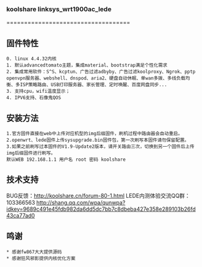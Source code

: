 ### koolshare linksys_wrt1900ac_lede
===================================

## 固件特性
    0. linux 4.4.32内核
    1. 默认advancedtomato主题，集成material、bootstrap满足个性化需求
    2. 集成常用软件：S^S、kcptun、广告过滤adbyby、广告过滤koolproxy、Ngrok、pptp openvpn服务器、webshell、dnspod、aria2、硬盘自动休眠、单wan多拨、多线负载均衡、多ISP策略路由、USB打印服务器、家长管理、定时唤醒、百度网盘同步...
    3. 支持cpu，wifi温度显示；
    4. IPV6支持、石像鬼QOS

## 安装方法

    1.官方固件直接在web中上传对应机型的img后缀固件，刷机过程中路由器会自动重启。
    2.openwrt、lede固件上传sysupgrade.bin固件包，第一次刷写本固件请勿保留配置。
    3.如果之前刷写过本固件的V1.9-Update2版本，请开关路由三次，切换到另一个固件后上传img后缀固件进行刷写。
    默认WEB 192.168.1.1 用户名 root 密码 koolshare
## 技术支持

BUG反馈：<http://koolshare.cn/forum-80-1.html>     LEDE内测体验交流QQ群：103366563 <http://shang.qq.com/wpa/qunwpa?idkey=9689c491e45fdb982da6dd5dc7bb7c8dbeba427e358e289103b26fd43ca77ad0>

## 鸣谢
	* 感谢fw867大大提供源码
	* 感谢狂风邪影提供内核优化方案